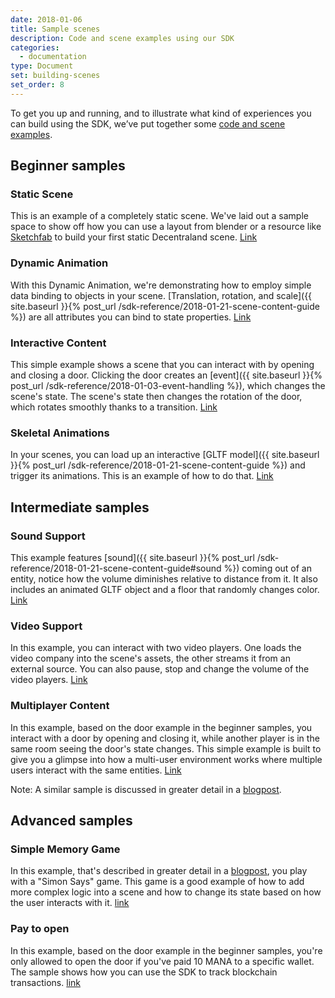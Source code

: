 ```yaml
---
date: 2018-01-06
title: Sample scenes
description: Code and scene examples using our SDK
categories:
  - documentation
type: Document
set: building-scenes
set_order: 8
---
```

To get you up and running, and to illustrate what kind of experiences you can build using the SDK, we’ve put together some [code and scene examples](https://github.com/decentraland/sample-scenes).

## Beginner samples


### Static Scene

This is an example of a completely static scene. We've laid out a sample space to show off how you can use a layout from blender or a resource like [Sketchfab](https://sketchfab.com/) to build your first static Decentraland scene. [Link](https://github.com/decentraland/sample-scene-static)

### Dynamic Animation

With this Dynamic Animation, we're demonstrating how to employ simple data binding to objects in your scene. [Translation, rotation, and scale]({{ site.baseurl }}{% post_url /sdk-reference/2018-01-21-scene-content-guide %}) are all attributes you can bind to state properties. [Link](https://github.com/decentraland/sample-scene-dynamic-animation)

### Interactive Content


This simple example shows a scene that you can interact with by opening and closing a door. Clicking the door creates an [event]({{ site.baseurl }}{% post_url /sdk-reference/2018-01-03-event-handling %}), which changes the scene's state. The scene's state then changes the rotation of the door, which rotates smoothly thanks to a transition.
[Link](https://github.com/decentraland/sample-scene-script)


### Skeletal Animations

In your scenes, you can load up an interactive [GLTF model]({{ site.baseurl }}{% post_url /sdk-reference/2018-01-21-scene-content-guide %}) and trigger its animations. This is an example of how to do that. [Link](https://github.com/decentraland/sample-scene-skeletal-animation)

## Intermediate samples

### Sound Support

This example features [sound]({{ site.baseurl }}{% post_url /sdk-reference/2018-01-21-scene-content-guide#sound %}) coming out of an entity, notice how the volume diminishes relative to distance from it. It also includes an animated GLTF object and a floor that randomly changes color. [Link](https://github.com/decentraland/sample-scene-sound-support)

### Video Support

In this example, you can interact with two video players. One loads the video company into the scene's assets, the other streams it from an external source. You can also pause, stop and change the volume of the video players. [Link](https://github.com/decentraland/sample-scene-video-support)


### Multiplayer Content

In this example, based on the door example in the beginner samples, you interact with a door by opening and closing it, while another player is in the same room seeing the door's state changes. This simple example is built to give you a glimpse into how a multi-user environment works where multiple users interact with the same entities. [Link](https://github.com/decentraland/sample-scene-server)

Note: A similar sample is discussed in greater detail in a [blogpost](https://blog.decentraland.org/sdk-highlight-building-an-underwater-landscape-5bfcce73ff35).


## Advanced samples

### Simple Memory Game

In this example, that's described in greater detail in a [blogpost](https://blog.decentraland.org/building-a-memory-game-using-decentralands-sdk-87ee35968f8d), you play with a "Simon Says" game. This game is a good example of how to add more complex logic into a scene and how to change its state based on how the user interacts with it. [link](https://github.com/decentraland/sample-scene-memory-game)



### Pay to open

In this example, based on the door example in the beginner samples, you're only allowed to open the door if you've paid 10 MANA to a specific wallet. The sample shows how you can use the SDK to track blockchain transactions.
[link](https://github.com/decentraland/sample-scene-payments)

<!---
### Redux

-->